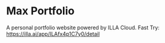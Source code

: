 # Max Portfolio
A personal portfolio website powered by ILLA Cloud.
Fast Try: https://illa.ai/app/ILAfx4p1C7y0/detail
